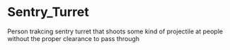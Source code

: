 # Sentry_Turret
Person trakcing sentry turret that shoots some kind of projectile at people without the proper clearance to pass through

